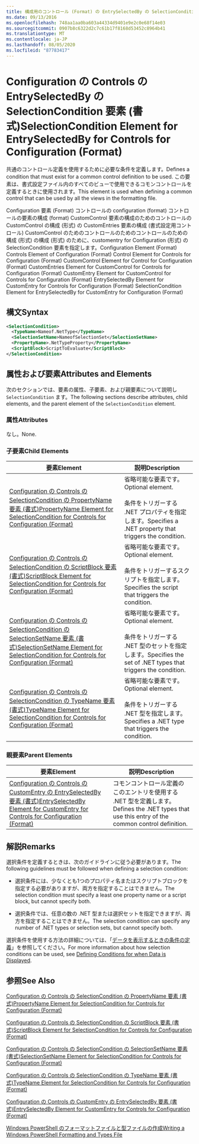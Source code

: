 ```yaml
---
title: 構成用のコントロール (Format) の EntrySelectedBy の SelectionCondition 要素Microsoft Docs
ms.date: 09/13/2016
ms.openlocfilehash: 748aa1aa0ba603a44334d9401e9e2c0e68f14e03
ms.sourcegitcommit: 0907b8c6322d2c7c61b17f8168d53452c8964b41
ms.translationtype: MT
ms.contentlocale: ja-JP
ms.lasthandoff: 08/05/2020
ms.locfileid: "87783417"
---
```

# <a name="selectioncondition-element-for-entryselectedby-for-controls-for-configuration-format"></a><span data-ttu-id="c0b2a-102">Configuration の Controls の EntrySelectedBy の SelectionCondition 要素 (書式)</span><span class="sxs-lookup"><span data-stu-id="c0b2a-102">SelectionCondition Element for EntrySelectedBy for Controls for Configuration (Format)</span></span>

<span data-ttu-id="c0b2a-103">共通のコントロール定義を使用するために必要な条件を定義します。</span><span class="sxs-lookup"><span data-stu-id="c0b2a-103">Defines a condition that must exist for a common control definition to be used.</span></span> <span data-ttu-id="c0b2a-104">この要素は、書式設定ファイル内のすべてのビューで使用できるコモンコントロールを定義するときに使用されます。</span><span class="sxs-lookup"><span data-stu-id="c0b2a-104">This element is used when defining a common control that can be used by all the views in the formatting file.</span></span>

<span data-ttu-id="c0b2a-105">Configuration 要素 (Format) コントロールの configuration (format) コントロールの要素の構成 (format) CustomControl 要素の構成のためのコントロールの CustomControl の構成 (形式) の CustomEntries 要素の構成 (書式設定用コントロール) CustomControl のためのコントロールのためのコントロールのための構成 (形式) の構成 (形式) のために、customentry for Configuration (形式) の SelectionCondition 要素を指定します。</span><span class="sxs-lookup"><span data-stu-id="c0b2a-105">Configuration Element (Format) Controls Element of Configuration (Format) Control Element for Controls for Configuration (Format) CustomControl Element for Control for Configuration (Format) CustomEntries Element for CustomControl for Controls for Configuration (Format) CustomEntry Element for CustomControl for Controls for Configuration (Format) EntrySelectedBy Element for CustomEntry for Controls for Configuration (Format) SelectionCondition Element for EntrySelectedBy for CustomEntry for Configuration (Format)</span></span>

## <a name="syntax"></a><span data-ttu-id="c0b2a-106">構文</span><span class="sxs-lookup"><span data-stu-id="c0b2a-106">Syntax</span></span>

```xml
<SelectionCondition>
  <TypeName>Nameof.NetType</TypeName>
  <SelectionSetName>NameofSelectionSet</SelectionSetName>
  <PropertyName>.NetTypeProperty</PropertyName>
  <ScriptBlock>ScriptToEvaluate</ScriptBlock>
</SelectionCondition>
```

## <a name="attributes-and-elements"></a><span data-ttu-id="c0b2a-107">属性および要素</span><span class="sxs-lookup"><span data-stu-id="c0b2a-107">Attributes and Elements</span></span>

<span data-ttu-id="c0b2a-108">次のセクションでは、要素の属性、子要素、および親要素について説明し `SelectionCondition` ます。</span><span class="sxs-lookup"><span data-stu-id="c0b2a-108">The following sections describe attributes, child elements, and the parent element of the `SelectionCondition` element.</span></span>

### <a name="attributes"></a><span data-ttu-id="c0b2a-109">属性</span><span class="sxs-lookup"><span data-stu-id="c0b2a-109">Attributes</span></span>

<span data-ttu-id="c0b2a-110">なし。</span><span class="sxs-lookup"><span data-stu-id="c0b2a-110">None.</span></span>

### <a name="child-elements"></a><span data-ttu-id="c0b2a-111">子要素</span><span class="sxs-lookup"><span data-stu-id="c0b2a-111">Child Elements</span></span>

|<span data-ttu-id="c0b2a-112">要素</span><span class="sxs-lookup"><span data-stu-id="c0b2a-112">Element</span></span>|<span data-ttu-id="c0b2a-113">説明</span><span class="sxs-lookup"><span data-stu-id="c0b2a-113">Description</span></span>|
|-------------|-----------------|
|[<span data-ttu-id="c0b2a-114">Configuration の Controls の SelectionCondition の PropertyName 要素 (書式)</span><span class="sxs-lookup"><span data-stu-id="c0b2a-114">PropertyName Element for SelectionCondition for Controls for Configuration (Format)</span></span>](./propertyname-element-for-selectioncondition-for-controls-for-configuration-format.md)|<span data-ttu-id="c0b2a-115">省略可能な要素です。</span><span class="sxs-lookup"><span data-stu-id="c0b2a-115">Optional element.</span></span><br /><br /> <span data-ttu-id="c0b2a-116">条件をトリガーする .NET プロパティを指定します。</span><span class="sxs-lookup"><span data-stu-id="c0b2a-116">Specifies a .NET property that triggers the condition.</span></span>|
|[<span data-ttu-id="c0b2a-117">Configuration の Controls の SelectionCondition の ScriptBlock 要素 (書式)</span><span class="sxs-lookup"><span data-stu-id="c0b2a-117">ScriptBlock Element for SelectionCondition for Controls for Configuration (Format)</span></span>](./scriptblock-element-for-selectioncondition-for-controls-for-configuration-format.md)|<span data-ttu-id="c0b2a-118">省略可能な要素です。</span><span class="sxs-lookup"><span data-stu-id="c0b2a-118">Optional element.</span></span><br /><br /> <span data-ttu-id="c0b2a-119">条件をトリガーするスクリプトを指定します。</span><span class="sxs-lookup"><span data-stu-id="c0b2a-119">Specifies the script that triggers the condition.</span></span>|
|[<span data-ttu-id="c0b2a-120">Configuration の Controls の SelectionCondition の SelectionSetName 要素 (書式)</span><span class="sxs-lookup"><span data-stu-id="c0b2a-120">SelectionSetName Element for SelectionCondition for Controls for Configuration (Format)</span></span>](./selectionsetname-element-for-selectioncondition-for-controls-for-configuration-format.md)|<span data-ttu-id="c0b2a-121">省略可能な要素です。</span><span class="sxs-lookup"><span data-stu-id="c0b2a-121">Optional element.</span></span><br /><br /> <span data-ttu-id="c0b2a-122">条件をトリガーする .NET 型のセットを指定します。</span><span class="sxs-lookup"><span data-stu-id="c0b2a-122">Specifies the set of .NET types that triggers the condition.</span></span>|
|[<span data-ttu-id="c0b2a-123">Configuration の Controls の SelectionCondition の TypeName 要素 (書式)</span><span class="sxs-lookup"><span data-stu-id="c0b2a-123">TypeName Element for SelectionCondition for Controls for Configuration (Format)</span></span>](./typename-element-for-selectioncondition-for-controls-for-configuration-format.md)|<span data-ttu-id="c0b2a-124">省略可能な要素です。</span><span class="sxs-lookup"><span data-stu-id="c0b2a-124">Optional element.</span></span><br /><br /> <span data-ttu-id="c0b2a-125">条件をトリガーする .NET 型を指定します。</span><span class="sxs-lookup"><span data-stu-id="c0b2a-125">Specifies a .NET type that triggers the condition.</span></span>|

### <a name="parent-elements"></a><span data-ttu-id="c0b2a-126">親要素</span><span class="sxs-lookup"><span data-stu-id="c0b2a-126">Parent Elements</span></span>

|<span data-ttu-id="c0b2a-127">要素</span><span class="sxs-lookup"><span data-stu-id="c0b2a-127">Element</span></span>|<span data-ttu-id="c0b2a-128">説明</span><span class="sxs-lookup"><span data-stu-id="c0b2a-128">Description</span></span>|
|-------------|-----------------|
|[<span data-ttu-id="c0b2a-129">Configuration の Controls の CustomEntry の EntrySelectedBy 要素 (書式)</span><span class="sxs-lookup"><span data-stu-id="c0b2a-129">EntrySelectedBy Element for CustomEntry for Controls for Configuration (Format)</span></span>](./entryselectedby-element-for-customentry-for-controls-for-configuration-format.md)|<span data-ttu-id="c0b2a-130">コモンコントロール定義のこのエントリを使用する .NET 型を定義します。</span><span class="sxs-lookup"><span data-stu-id="c0b2a-130">Defines the .NET types that use this entry of the common control definition.</span></span>|

## <a name="remarks"></a><span data-ttu-id="c0b2a-131">解説</span><span class="sxs-lookup"><span data-stu-id="c0b2a-131">Remarks</span></span>

<span data-ttu-id="c0b2a-132">選択条件を定義するときは、次のガイドラインに従う必要があります。</span><span class="sxs-lookup"><span data-stu-id="c0b2a-132">The following guidelines must be followed when defining a selection condition:</span></span>

- <span data-ttu-id="c0b2a-133">選択条件には、少なくとも1つのプロパティ名またはスクリプトブロックを指定する必要がありますが、両方を指定することはできません。</span><span class="sxs-lookup"><span data-stu-id="c0b2a-133">The selection condition must specify a least one property name or a script block, but cannot specify both.</span></span>

- <span data-ttu-id="c0b2a-134">選択条件では、任意の数の .NET 型または選択セットを指定できますが、両方を指定することはできません。</span><span class="sxs-lookup"><span data-stu-id="c0b2a-134">The selection condition can specify any number of .NET types or selection sets, but cannot specify both.</span></span>

<span data-ttu-id="c0b2a-135">選択条件を使用する方法の詳細については、「[データを表示するときの条件の定義](./defining-conditions-for-displaying-data.md)」を参照してください。</span><span class="sxs-lookup"><span data-stu-id="c0b2a-135">For more information about how selection conditions can be used, see [Defining Conditions for when Data is Displayed](./defining-conditions-for-displaying-data.md).</span></span>

## <a name="see-also"></a><span data-ttu-id="c0b2a-136">参照</span><span class="sxs-lookup"><span data-stu-id="c0b2a-136">See Also</span></span>

[<span data-ttu-id="c0b2a-137">Configuration の Controls の SelectionCondition の PropertyName 要素 (書式)</span><span class="sxs-lookup"><span data-stu-id="c0b2a-137">PropertyName Element for SelectionCondition for Controls for Configuration (Format)</span></span>](./propertyname-element-for-selectioncondition-for-controls-for-configuration-format.md)

[<span data-ttu-id="c0b2a-138">Configuration の Controls の SelectionCondition の ScriptBlock 要素 (書式)</span><span class="sxs-lookup"><span data-stu-id="c0b2a-138">ScriptBlock Element for SelectionCondition for Controls for Configuration (Format)</span></span>](./scriptblock-element-for-selectioncondition-for-controls-for-configuration-format.md)

[<span data-ttu-id="c0b2a-139">Configuration の Controls の SelectionCondition の SelectionSetName 要素 (書式)</span><span class="sxs-lookup"><span data-stu-id="c0b2a-139">SelectionSetName Element for SelectionCondition for Controls for Configuration (Format)</span></span>](./selectionsetname-element-for-selectioncondition-for-controls-for-configuration-format.md)

[<span data-ttu-id="c0b2a-140">Configuration の Controls の SelectionCondition の TypeName 要素 (書式)</span><span class="sxs-lookup"><span data-stu-id="c0b2a-140">TypeName Element for SelectionCondition for Controls for Configuration (Format)</span></span>](./typename-element-for-selectioncondition-for-controls-for-configuration-format.md)

[<span data-ttu-id="c0b2a-141">Configuration の Controls の CustomEntry の EntrySelectedBy 要素 (書式)</span><span class="sxs-lookup"><span data-stu-id="c0b2a-141">EntrySelectedBy Element for CustomEntry for Controls for Configuration (Format)</span></span>](./entryselectedby-element-for-customentry-for-controls-for-configuration-format.md)

[<span data-ttu-id="c0b2a-142">Windows PowerShell のフォーマットファイルと型ファイルの作成</span><span class="sxs-lookup"><span data-stu-id="c0b2a-142">Writing a Windows PowerShell Formatting and Types File</span></span>](./writing-a-powershell-formatting-file.md)
